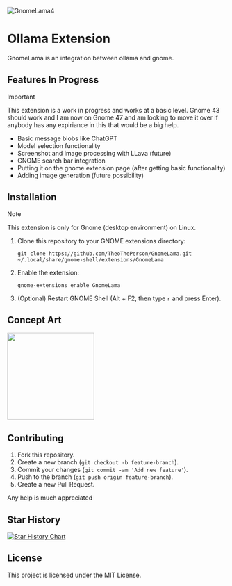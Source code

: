 ![GnomeLama4](https://github.com/user-attachments/assets/64b8c9e7-cd14-4adf-92d4-e92d7aac13d9)

# Ollama Extension

GnomeLama is an integration between ollama and gnome.

## Features In Progress

> [!Important]
> This extension is a work in progress and works at a basic level. Gnome 43 should work and I am now on Gnome 47 and am looking to move it over if anybody has any expiriance in this that would be a big help.

- Basic message blobs like ChatGPT
- Model selection functionality
- Screenshot and image processing with LLava (future)
- GNOME search bar integration
- Putting it on the gnome extension page (after getting basic functionality)
- Adding image generation (future possibility)

## Installation

> [!NOTE]
> This extension is only for Gnome (desktop environment) on Linux.

1. Clone this repository to your GNOME extensions directory:
	```
	git clone https://github.com/TheoThePerson/GnomeLama.git ~/.local/share/gnome-shell/extensions/GnomeLama
	```
2. Enable the extension:
	```
	gnome-extensions enable GnomeLama
	```
3. (Optional) Restart GNOME Shell (Alt + F2, then type `r` and press Enter).

## Concept Art

<img src="https://github.com/user-attachments/assets/548157d2-ae6c-4b46-9247-52a05bdcb6c8" width="200" />
 
## Contributing

1. Fork this repository.
2. Create a new branch (`git checkout -b feature-branch`).
3. Commit your changes (`git commit -am 'Add new feature'`).
4. Push to the branch (`git push origin feature-branch`).
5. Create a new Pull Request.

Any help is much appreciated

## Star History

[![Star History Chart](https://api.star-history.com/svg?repos=TheoThePerson/GnomeLama&type=Date)](https://star-history.com/#TheoThePerson/GnomeLama&Date)


## License

This project is licensed under the MIT License.
